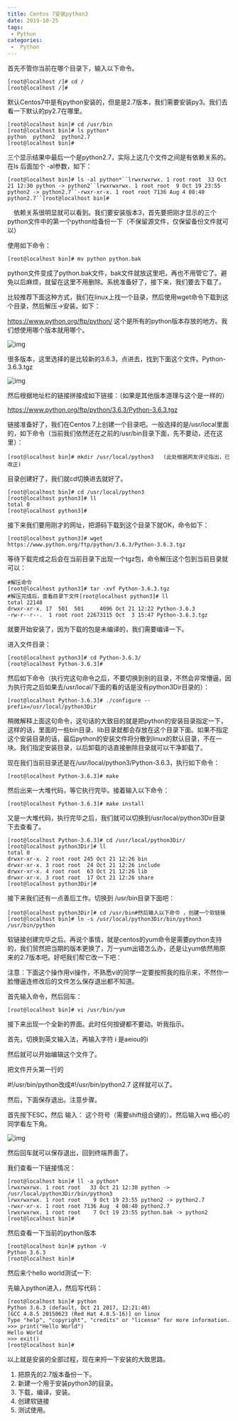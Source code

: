 ```yaml
---
title: Centos 7安装python3
date: 2019-10-25
tags:
 - Python
categories:
 -  Python
---
```


首先不管你当前在哪个目录下，输入以下命令。

```
[root@localhost /]# cd /
[root@localhost /]# 
```

默认Centos7中是有python安装的，但是是2.7版本，我们需要安装py3。我们去看一下默认的py2.7在哪里。

```
[root@localhost bin]# cd /usr/bin
[root@localhost bin]# ls python*
python  python2  python2.7 
[root@localhost bin]# 
```

三个显示结果中最后一个是python2.7，实际上这几个文件之间是有依赖关系的。在ls 后面加个 -al参数，如下：

```
[root@localhost bin]# ls -al python*``lrwxrwxrwx. 1 root root  33 Oct 21 12:30 python -> python2``lrwxrwxrwx. 1 root root  9 Oct 19 23:55 python2 -> python2.7``-rwxr-xr-x. 1 root root 7136 Aug 4 08:40 python2.7``[root@localhost bin]#
```

　依赖关系很明显就可以看到。我们要安装版本3，首先要把刚才显示的三个python文件中的第一个python给备份一下（不保留源文件，仅保留备份文件就可以）

使用如下命令：

```
[root@localhost bin]# mv python python.bak
```

python文件变成了python.bak文件，bak文件就放这里吧，再也不用管它了。避免以后麻烦，就留在这里不用删除。系统准备好了，接下来，我们要去下载了。

比较推荐下面这种方式，我们在linux上找一个目录，然后使用wget命令下载到这个目录，然后解压->安装。如下：

https://www.python.org/ftp/python/  这个是所有的python版本存放的地方。我们想使用哪个版本就用哪个。

![img](https://images2017.cnblogs.com/blog/929887/201710/929887-20171021135301021-899974983.png)

很多版本，这里选择的是比较新的3.6.3，点进去，找到下面这个文件。Python-3.6.3.tgz

![img](https://images2017.cnblogs.com/blog/929887/201710/929887-20171021135423615-303118480.png)

然后根据地址栏的链接拼接成如下链接：（如果是其他版本道理与这个是一样的）

https://www.python.org/ftp/python/3.6.3/Python-3.6.3.tgz

链接准备好了，我们在Centos 7上创建一个目录吧。一般选择的是/usr/local里面的，如下命令（当前我们依然还在之前的/usr/bin目录下面，先不要动，还在这里）：

```
[root@localhost bin]# mkdir /usr/local/python3   (此处根据网友评论指出，已改正)
```

目录创建好了，我们就cd切换进去就好了。

```
[root@localhost bin]# cd /usr/local/python3
[root@localhost python3]# ll
total 0
[root@localhost python3]# 
```

 

接下来我们要用刚才的网址，把源码下载到这个目录下就OK，命令如下：

```
[root@localhost python3]# wget https://www.python.org/ftp/python/3.6.3/Python-3.6.3.tgz
```

等待下载完成之后会在当前目录下出现一个tgz包，命令解压这个包到当前目录就可以：

```
#解压命令
[root@localhost python3]# tar -xvf Python-3.6.3.tgz 
#解压完成后，查看目录下文件[root@localhost python3]# ll
total 22148
drwxr-xr-x. 17  501  501     4096 Oct 21 12:22 Python-3.6.3
-rw-r--r--.  1 root root 22673115 Oct  3 15:47 Python-3.6.3.tgz
```

就要开始安装了，因为下载的包是未编译的，我们需要编译一下。

进入文件目录：

```
[root@localhost python3]# cd Python-3.6.3/
[root@localhost Python-3.6.3]# 
```

然后如下命令（执行完这句命令之后，不要切换到别的目录，不然会非常懵逼，因为执行完之后如果去/usr/local/下面的看的话是没有python3Dir目录的）：

```
[root@localhost Python-3.6.3]# ./configure --prefix=/usr/local/python3Dir
```

稍微解释上面这句命令，这句话的大致目的就是把python的安装目录指定一下，这样的话，里面的一些bin目录、lib目录就都会存放在这个目录下面。如果不指定这个安装目录的话，最后python的安装文件将分散到linux的默认目录，不在一块。我们指定安装目录，以后卸载的话直接删除目录就可以干净卸载了。

现在我们当前目录还是在/usr/local/python3/Python-3.6.3，执行如下命令：

```
[root@localhost Python-3.6.3]# make
```

然后出来一大堆代码，等它执行完毕。接着输入以下命令：

```
[root@localhost Python-3.6.3]# make install
```

又是一大堆代码，执行完毕之后，我们就可以切换到/usr/local/python3Dir目录下去查看了。

```
[root@localhost Python-3.6.3]# cd /usr/local/python3Dir/
[root@localhost python3Dir]# ll
total 0
drwxr-xr-x. 2 root root 245 Oct 21 12:26 bin
drwxr-xr-x. 3 root root  24 Oct 21 12:26 include
drwxr-xr-x. 4 root root  63 Oct 21 12:26 lib
drwxr-xr-x. 3 root root  17 Oct 21 12:26 share
[root@localhost python3Dir]# 
```

接下来我们还有一点善后工作。切换到 /usr/bin目录下面吧：

```
[root@localhost python3Dir]# cd /usr/bin#然后输入以下命令 ，创建一个软链接
[root@localhost bin]# ln -s /usr/local/python3Dir/bin/python3 /usr/bin/python
```

软链接创建完毕之后。再说个事情，就是centos的yum命令是需要python支持的，我们贸然把当期的版本更换了，万一yum出错怎么办，还是让yum依然用原来的2.7版本吧。好吧我们帮它改一下吧：

注意：下面这个操作用vi操作，不熟悉vi的同学一定要按照我的指示来，不然你一脸懵逼连修改后的文件怎么保存退出都不知道。

首先输入命令，然后回车：

```
[root@localhost bin]# vi /usr/bin/yum
```

接下来出现一个全新的界面。此时任何按键都不要动。听我指示。

首先，切换到英文输入法，再输入字符 i  是aeiou的i

然后就可以开始编辑这个文件了。

把文件开头第一行的

\#!/usr/bin/python改成#!/usr/bin/python2.7 这样就可以了。

然后，下面保存退出。注意步骤。

首先按下ESC，然后 输入： 这个符号（需要shift组合键的）。然后输入wq 细心的同学看左下角。

![img](https://images2017.cnblogs.com/blog/929887/201710/929887-20171021144053834-1682974620.png)

然后回车就可以保存退出，回到终端界面了。

 

我们查看一下链接情况：

```
[root@localhost bin]# ll -a python*
lrwxrwxrwx. 1 root root   33 Oct 21 12:30 python -> /usr/local/python3Dir/bin/python3
lrwxrwxrwx. 1 root root    9 Oct 19 23:55 python2 -> python2.7
-rwxr-xr-x. 1 root root 7136 Aug  4 08:40 python2.7
lrwxrwxrwx. 1 root root    7 Oct 19 23:55 python.bak -> python2
[root@localhost bin]# 
```

 然后查看一下当前的python版本

```
[root@localhost bin]# python -V
Python 3.6.3
[root@localhost bin]# 
```

然后来个hello world测试一下:

先输入python进入，然后写代码：

```
[root@localhost bin]# python
Python 3.6.3 (default, Oct 21 2017, 12:21:40) 
[GCC 4.8.5 20150623 (Red Hat 4.8.5-16)] on linux
Type "help", "copyright", "credits" or "license" for more information.
>>> print("Hello World")
Hello World
>>> exit()
[root@localhost bin]# 
```

以上就是安装的全部过程，现在来捋一下安装的大致思路。

1. 把原先的2.7版本备份一下。
2. 新建一个用于安装python3的目录。
3. 下载，编译，安装。
4. 创建软链接
5. 测试使用。